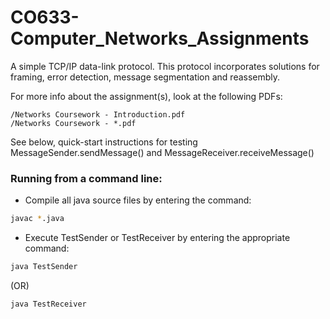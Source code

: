 # CO633-Computer_Networks_Assignments

A simple TCP/IP data-link protocol. This protocol incorporates solutions for framing, error detection, message segmentation and reassembly.

For more info about the assignment(s), look at the following PDFs:

```
/Networks Coursework - Introduction.pdf
/Networks Coursework - *.pdf
```

See below, quick-start instructions for testing MessageSender.sendMessage() and MessageReceiver.receiveMessage()

### Running from a command line:

- Compile all java source files by entering the command:

```bash
javac *.java
```

- Execute TestSender or TestReceiver by entering the appropriate command:

```bash
java TestSender
```

(OR)

```bash
java TestReceiver
```
